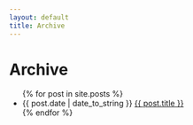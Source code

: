 ```yaml
---
layout: default
title: Archive
---
```


<h1>Archive</h1>

<ul>
{% for post in site.posts %}
  <li>{{ post.date | date_to_string }} <a href='{{ post.url}}'>{{ post.title }}</a></li>
{% endfor %}
</ul>
